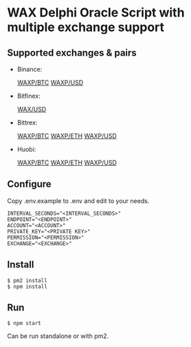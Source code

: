 # WAX Delphi Oracle Script with multiple exchange support

## Supported exchanges & pairs

- Binance: 

    [WAXP/BTC](https://api.binance.com/api/v3/ticker/price?symbol=WAXPBTC)
    [WAXP/USD](https://api.binance.com/api/v3/ticker/price?symbol=WAXPUSDT)  

- Bitfinex:

    [WAX/USD](https://api.bitfinex.com/v1/pubticker/WAXUSD)

- Bittrex:

    [WAXP/BTC](https://api.bittrex.com/v3/markets/WAXP-BTC/ticker)
    [WAXP/ETH](https://api.bittrex.com/v3/markets/WAXP-ETH/ticker)
    [WAXP/USD](https://api.bittrex.com/v3/markets/WAXP-USD/ticker)

- Huobi:

    [WAXP/BTC](https://api.huobi.pro/market/trade?symbol=waxpbtc)
    [WAXP/ETH](https://api.huobi.pro/market/trade?symbol=waxpeth)
    [WAXP/USD](https://api.huobi.pro/market/trade?symbol=waxpusdt)

## Configure

Copy .env.example to .env and edit to your needs.

```
INTERVAL_SECONDS="<INTERVAL_SECONDS>"
ENDPOINT="<ENDPOINT>"
ACCOUNT="<ACCOUNT>"
PRIVATE_KEY="<PRIVATE KEY>"
PERMISSION="<PERMISSION>"
EXCHANGE="<EXCHANGE>"
```

## Install

```
$ pm2 install
$ npm install
```

## Run
```
$ npm start
```
Can be run standalone or with pm2.
